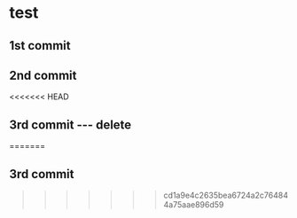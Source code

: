 # test  
## 1st commit
## 2nd commit
<<<<<<< HEAD
## 3rd commit --- delete
=======
## 3rd commit
>>>>>>> cd1a9e4c2635bea6724a2c764844a75aae896d59
